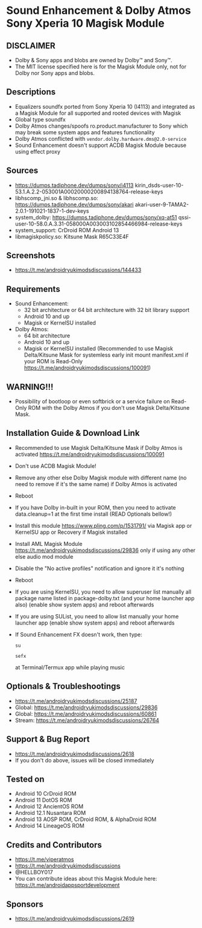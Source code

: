 # Sound Enhancement & Dolby Atmos Sony Xperia 10 Magisk Module

## DISCLAIMER
- Dolby & Sony apps and blobs are owned by Dolby™ and Sony™.
- The MIT license specified here is for the Magisk Module only, not for Dolby nor Sony apps and blobs.

## Descriptions
- Equalizers soundfx ported from Sony Xperia 10 (I4113) and integrated as a Magisk Module for all supported and rooted devices with Magisk
- Global type soundfx
- Dolby Atmos changes/spoofs ro.product.manufacturer to Sony which may break some system apps and features functionality
- Dolby Atmos conflicted with `vendor.dolby.hardware.dms@2.0-service`
- Sound Enhancement doesn't support ACDB Magisk Module because using effect proxy

## Sources
- https://dumps.tadiphone.dev/dumps/sony/i4113 kirin_dsds-user-10-53.1.A.2.2-053001A00020000200894138764-release-keys
- libhscomp_jni.so & libhscomp.so: https://dumps.tadiphone.dev/dumps/sony/akari akari-user-9-TAMA2-2.0.1-191021-1837-1-dev-keys
- system_dolby: https://dumps.tadiphone.dev/dumps/sony/xq-at51 qssi-user-10-58.0.A.3.31-058000A003003102854466984-release-keys
- system_support: CrDroid ROM Android 13
- libmagiskpolicy.so: Kitsune Mask R65C33E4F

## Screenshots
- https://t.me/androidryukimodsdiscussions/144433

## Requirements
- Sound Enhancement:
  - 32 bit architecture or 64 bit architecture with 32 bit library support
  - Android 10 and up
  - Magisk or KernelSU installed
- Dolby Atmos:
  - 64 bit architecture
  - Android 10 and up
  - Magisk or KernelSU installed (Recommended to use Magisk Delta/Kitsune Mask for systemless early init mount manifest.xml if your ROM is Read-Only https://t.me/androidryukimodsdiscussions/100091)

## WARNING!!!
- Possibility of bootloop or even softbrick or a service failure on Read-Only ROM with the Dolby Atmos if you don't use Magisk Delta/Kitsune Mask.

## Installation Guide & Download Link
- Recommended to use Magisk Delta/Kitsune Mask if Dolby Atmos is activated https://t.me/androidryukimodsdiscussions/100091
- Don't use ACDB Magisk Module!
- Remove any other else Dolby Magisk module with different name (no need to remove if it's the same name) if Dolby Atmos is activated
- Reboot
- If you have Dolby in-built in your ROM, then you need to activate data.cleanup=1 at the first time install (READ Optionals bellow!)
- Install this module https://www.pling.com/p/1531791/ via Magisk app or KernelSU app or Recovery if Magisk installed
- Install AML Magisk Module https://t.me/androidryukimodsdiscussions/29836 only if using any other else audio mod module
- Disable the "No active profiles" notification and ignore it it's nothing
- Reboot
- If you are using KernelSU, you need to allow superuser list manually all package name listed in package-dolby.txt (and your home launcher app also) (enable show system apps) and reboot afterwards
- If you are using SUList, you need to allow list manually your home launcher app (enable show system apps) and reboot afterwards
- If Sound Enhancement FX doesn't work, then type:

  `su`
  
  `sefx`
  
  at Terminal/Termux app while playing music

## Optionals & Troubleshootings
- https://t.me/androidryukimodsdiscussions/25187
- Global: https://t.me/androidryukimodsdiscussions/29836
- Global: https://t.me/androidryukimodsdiscussions/60861
- Stream: https://t.me/androidryukimodsdiscussions/26764

## Support & Bug Report
- https://t.me/androidryukimodsdiscussions/2618
- If you don't do above, issues will be closed immediately

## Tested on
- Android 10 CrDroid ROM
- Android 11 DotOS ROM
- Android 12 AncientOS ROM
- Android 12.1 Nusantara ROM
- Android 13 AOSP ROM, CrDroid ROM, & AlphaDroid ROM
- Android 14 LineageOS ROM

## Credits and Contributors
- https://t.me/viperatmos
- https://t.me/androidryukimodsdiscussions
- @HELLBOY017
- You can contribute ideas about this Magisk Module here: https://t.me/androidappsportdevelopment

## Sponsors
- https://t.me/androidryukimodsdiscussions/2619



